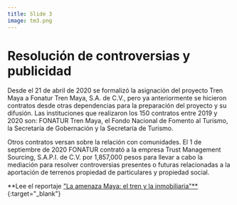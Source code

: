```yaml
---
title: Slide 3
image: tm3.png
---
```


# Resolución de controversias y publicidad

Desde el 21 de abril de 2020 se formalizó la asignación del proyecto Tren Maya a Fonatur Tren Maya, S.A. de C.V., pero ya anteriormente se hicieron contratos desde otras dependencias para la preparación del proyecto y su difusión. Las instituciones que realizaron los 150 contratos entre 2019 y 2020 son: FONATUR Tren Maya, el Fondo Nacional de Fomento al Turismo, la Secretaría de Gobernación y la Secretaría de Turismo.

Otros contratos versan sobre la relación con comunidades. El 1 de septiembre de 2020 FONATUR contrató a la empresa Trust Management Sourcing, S.A.P.I. de C.V. por 1,857,000 pesos para llevar a cabo la mediación para resolver controversias presentes o futuras relacionadas a la aportación de terrenos propiedad de particulares y propiedad social.

**Lee el reportaje ["La amenaza Maya: el tren y la inmobiliaria"**](https://poderlatam.org/2020/12/la-amenaza-maya-el-tren-y-la-inmobiliaria/){:target="_blank"}

